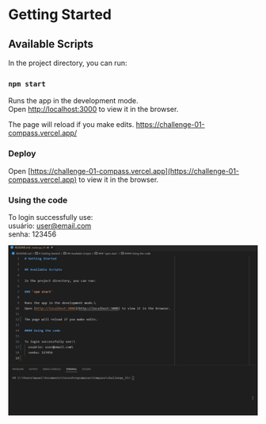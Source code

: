 # Getting Started

## Available Scripts

In the project directory, you can run:

### `npm start`

Runs the app in the development mode.\
Open [http://localhost:3000](http://localhost:3000) to view it in the browser.

The page will reload if you make edits.
https://challenge-01-compass.vercel.app/

### Deploy
Open [https://challenge-01-compass.vercel.app](https://challenge-01-compass.vercel.app) to view it in the browser.

### Using the code

To login successfully use:\
  usuário: user@email.com\
  senha: 123456

<p aligh="center">
  <img width="1024" src="src/assets/to_readme/modo_de_uso.gif" alt="" />
</p>